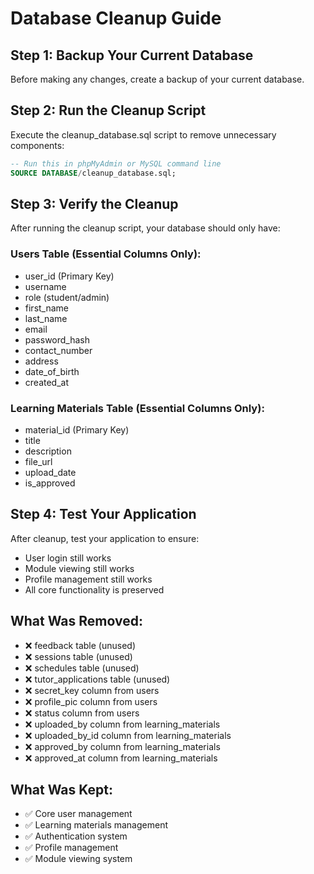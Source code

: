 # Database Cleanup Guide

## Step 1: Backup Your Current Database
Before making any changes, create a backup of your current database.

## Step 2: Run the Cleanup Script
Execute the cleanup_database.sql script to remove unnecessary components:

```sql
-- Run this in phpMyAdmin or MySQL command line
SOURCE DATABASE/cleanup_database.sql;
```

## Step 3: Verify the Cleanup
After running the cleanup script, your database should only have:

### Users Table (Essential Columns Only):
- user_id (Primary Key)
- username
- role (student/admin)
- first_name
- last_name
- email
- password_hash
- contact_number
- address
- date_of_birth
- created_at

### Learning Materials Table (Essential Columns Only):
- material_id (Primary Key)
- title
- description
- file_url
- upload_date
- is_approved

## Step 4: Test Your Application
After cleanup, test your application to ensure:
- User login still works
- Module viewing still works
- Profile management still works
- All core functionality is preserved

## What Was Removed:
- ❌ feedback table (unused)
- ❌ sessions table (unused)
- ❌ schedules table (unused)
- ❌ tutor_applications table (unused)
- ❌ secret_key column from users
- ❌ profile_pic column from users
- ❌ status column from users
- ❌ uploaded_by column from learning_materials
- ❌ uploaded_by_id column from learning_materials
- ❌ approved_by column from learning_materials
- ❌ approved_at column from learning_materials

## What Was Kept:
- ✅ Core user management
- ✅ Learning materials management
- ✅ Authentication system
- ✅ Profile management
- ✅ Module viewing system
